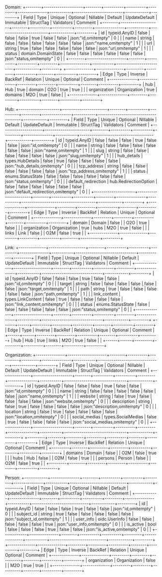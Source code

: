 Domain:
	+--------+--------------------+--------+----------+----------+---------+---------------+-----------+-------------------------+------------+---------+
	| Field  |        Type        | Unique | Optional | Nillable | Default | UpdateDefault | Immutable |        StructTag        | Validators | Comment |
	+--------+--------------------+--------+----------+----------+---------+---------------+-----------+-------------------------+------------+---------+
	| id     | typeid.AnyID       | false  | false    | false    | true    | false         | false     | json:"id,omitempty"     |          0 |         |
	| name   | string             | false  | false    | false    | false   | false         | false     | json:"name,omitempty"   |          1 |         |
	| url    | string             | true   | false    | false    | false   | false         | false     | json:"url,omitempty"    |          1 |         |
	| status | domain.DomainState | false  | false    | false    | false   | false         | false     | json:"status,omitempty" |          0 |         |
	+--------+--------------------+--------+----------+----------+---------+---------------+-----------+-------------------------+------------+---------+
	+--------------+--------------+---------+---------+----------+--------+----------+---------+
	|     Edge     |     Type     | Inverse | BackRef | Relation | Unique | Optional | Comment |
	+--------------+--------------+---------+---------+----------+--------+----------+---------+
	| hub          | Hub          | true    | domain  | O2O      | true   | true     |         |
	| organization | Organization | true    | domains | M2O      | true   | false    |         |
	+--------------+--------------+---------+---------+----------+--------+----------+---------+
	
Hub:
	+---------------------+-----------------------+--------+----------+----------+---------+---------------+-----------+--------------------------------------+------------+---------+
	|        Field        |         Type          | Unique | Optional | Nillable | Default | UpdateDefault | Immutable |              StructTag               | Validators | Comment |
	+---------------------+-----------------------+--------+----------+----------+---------+---------------+-----------+--------------------------------------+------------+---------+
	| id                  | typeid.AnyID          | false  | false    | false    | true    | false         | false     | json:"id,omitempty"                  |          0 |         |
	| name                | string                | false  | false    | false    | false   | false         | false     | json:"name,omitempty"                |          1 |         |
	| slug                | string                | false  | false    | false    | false   | false         | false     | json:"slug,omitempty"                |          1 |         |
	| hub_details         | types.HubDetails      | false  | true     | false    | false   | false         | false     | json:"hub_details,omitempty"         |          0 |         |
	| tcp_address         | string                | false  | false    | false    | false   | false         | false     | json:"tcp_address,omitempty"         |          1 |         |
	| status              | enums.StatusState     | false  | false    | false    | false   | false         | false     | json:"status,omitempty"              |          0 |         |
	| default_redirection | hub.RedirectionOption | false  | false    | false    | false   | false         | false     | json:"default_redirection,omitempty" |          0 |         |
	+---------------------+-----------------------+--------+----------+----------+---------+---------------+-----------+--------------------------------------+------------+---------+
	+--------------+--------------+---------+---------+----------+--------+----------+---------+
	|     Edge     |     Type     | Inverse | BackRef | Relation | Unique | Optional | Comment |
	+--------------+--------------+---------+---------+----------+--------+----------+---------+
	| domain       | Domain       | false   |         | O2O      | true   | false    |         |
	| organization | Organization | true    | hubs    | M2O      | true   | false    |         |
	| links        | Link         | false   |         | O2M      | false  | true     |         |
	+--------------+--------------+---------+---------+----------+--------+----------+---------+
	
Link:
	+--------------+-------------------+--------+----------+----------+---------+---------------+-----------+-------------------------------+------------+---------+
	|    Field     |       Type        | Unique | Optional | Nillable | Default | UpdateDefault | Immutable |           StructTag           | Validators | Comment |
	+--------------+-------------------+--------+----------+----------+---------+---------------+-----------+-------------------------------+------------+---------+
	| id           | typeid.AnyID      | false  | false    | false    | true    | false         | false     | json:"id,omitempty"           |          0 |         |
	| target       | string            | false  | false    | false    | false   | false         | false     | json:"target,omitempty"       |          1 |         |
	| path         | string            | true   | false    | false    | false   | false         | false     | json:"path,omitempty"         |          1 |         |
	| link_content | types.LinkContent | false  | true     | false    | false   | false         | false     | json:"link_content,omitempty" |          0 |         |
	| status       | enums.StatusState | false  | false    | false    | false   | false         | false     | json:"status,omitempty"       |          0 |         |
	+--------------+-------------------+--------+----------+----------+---------+---------------+-----------+-------------------------------+------------+---------+
	+------+------+---------+---------+----------+--------+----------+---------+
	| Edge | Type | Inverse | BackRef | Relation | Unique | Optional | Comment |
	+------+------+---------+---------+----------+--------+----------+---------+
	| hub  | Hub  | true    | links   | M2O      | true   | false    |         |
	+------+------+---------+---------+----------+--------+----------+---------+
	
Organization:
	+---------------+--------------------+--------+----------+----------+---------+---------------+-----------+--------------------------------+------------+---------+
	|     Field     |        Type        | Unique | Optional | Nillable | Default | UpdateDefault | Immutable |           StructTag            | Validators | Comment |
	+---------------+--------------------+--------+----------+----------+---------+---------------+-----------+--------------------------------+------------+---------+
	| id            | typeid.AnyID       | false  | false    | false    | true    | false         | false     | json:"id,omitempty"            |          0 |         |
	| name          | string             | false  | false    | false    | false   | false         | false     | json:"name,omitempty"          |          1 |         |
	| website       | string             | false  | true     | false    | false   | false         | false     | json:"website,omitempty"       |          0 |         |
	| description   | string             | false  | true     | false    | false   | false         | false     | json:"description,omitempty"   |          0 |         |
	| location      | string             | false  | true     | false    | false   | false         | false     | json:"location,omitempty"      |          0 |         |
	| social_medias | types.SocialMedias | false  | true     | false    | false   | false         | false     | json:"social_medias,omitempty" |          0 |         |
	+---------------+--------------------+--------+----------+----------+---------+---------------+-----------+--------------------------------+------------+---------+
	+---------+--------+---------+---------+----------+--------+----------+---------+
	|  Edge   |  Type  | Inverse | BackRef | Relation | Unique | Optional | Comment |
	+---------+--------+---------+---------+----------+--------+----------+---------+
	| domains | Domain | false   |         | O2M      | false  | true     |         |
	| hubs    | Hub    | false   |         | O2M      | false  | true     |         |
	| persons | Person | false   |         | O2M      | false  | true     |         |
	+---------+--------+---------+---------+----------+--------+----------+---------+
	
Person:
	+------------+---------------+--------+----------+----------+---------+---------------+-----------+-----------------------------+------------+---------+
	|   Field    |     Type      | Unique | Optional | Nillable | Default | UpdateDefault | Immutable |          StructTag          | Validators | Comment |
	+------------+---------------+--------+----------+----------+---------+---------------+-----------+-----------------------------+------------+---------+
	| id         | typeid.AnyID  | false  | false    | false    | true    | false         | false     | json:"id,omitempty"         |          0 |         |
	| subject_id | string        | true   | false    | false    | false   | false         | false     | json:"subject_id,omitempty" |          1 |         |
	| user_info  | oidc.UserInfo | false  | false    | false    | false   | false         | true      | json:"user_info,omitempty"  |          0 |         |
	| is_active  | bool          | false  | false    | false    | true    | false         | false     | json:"is_active,omitempty"  |          0 |         |
	+------------+---------------+--------+----------+----------+---------+---------------+-----------+-----------------------------+------------+---------+
	+--------------+--------------+---------+---------+----------+--------+----------+---------+
	|     Edge     |     Type     | Inverse | BackRef | Relation | Unique | Optional | Comment |
	+--------------+--------------+---------+---------+----------+--------+----------+---------+
	| organization | Organization | false   |         | M2O      | true   | true     |         |
	+--------------+--------------+---------+---------+----------+--------+----------+---------+
	
